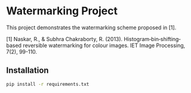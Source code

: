 # Watermarking Project

This project demonstrates the watermarking scheme proposed in [1].

[1] Naskar, R., & Subhra Chakraborty, R. (2013). Histogram‐bin‐shifting‐based reversible watermarking for colour images. IET Image Processing, 7(2), 99-110.

## Installation

```bash
pip install -r requirements.txt